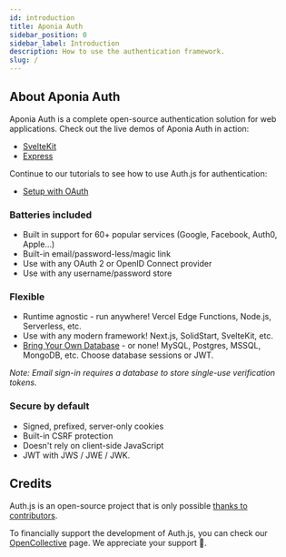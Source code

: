 ```yaml
---
id: introduction
title: Aponia Auth
sidebar_position: 0
sidebar_label: Introduction
description: How to use the authentication framework.
slug: /
---
```


## About Aponia Auth

Aponia Auth is a complete open-source authentication solution for web applications.
Check out the live demos of Aponia Auth in action:

- [SvelteKit](https://sveltekit-auth-example.vercel.app/)
- [Express](https://sveltekit-auth-example.vercel.app/)

Continue to our tutorials to see how to use Auth.js for authentication:

- [Setup with OAuth](/getting-started/oauth)

### Batteries included

- Built in support for 60+ popular services (Google, Facebook, Auth0, Apple…)
- Built-in email/password-less/magic link
- Use with any OAuth 2 or OpenID Connect provider
- Use with any username/password store

### Flexible
- Runtime agnostic - run anywhere! Vercel Edge Functions, Node.js, Serverless, etc.
- Use with any modern framework! Next.js, SolidStart, SvelteKit, etc.
- [Bring Your Own Database](/getting-started/databases) - or none! MySQL, Postgres, MSSQL, MongoDB, etc. Choose database sessions or JWT.

_Note: Email sign-in requires a database to store single-use verification tokens._

### Secure by default
- Signed, prefixed, server-only cookies
- Built-in CSRF protection
- Doesn't rely on client-side JavaScript
- JWT with JWS / JWE / JWK.

## Credits

Auth.js is an open-source project that is only possible [thanks to contributors](/contributors).

To financially support the development of Auth.js, you can check our [OpenCollective](https://opencollective.com/nextauth) page. We appreciate your support 💚.
